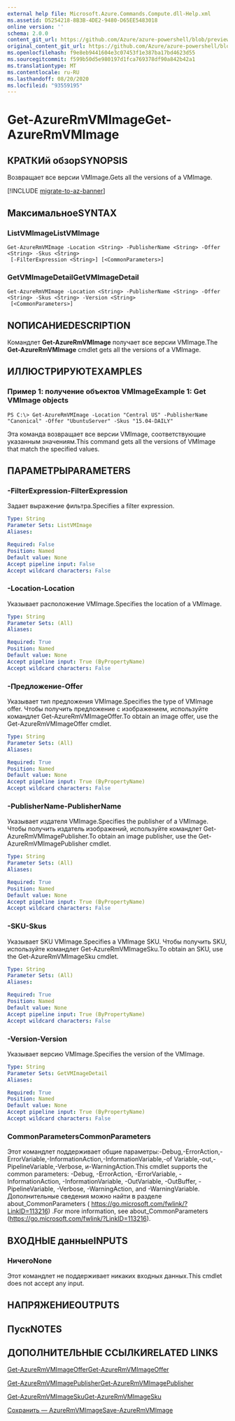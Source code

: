 ```yaml
---
external help file: Microsoft.Azure.Commands.Compute.dll-Help.xml
ms.assetid: D5254218-8B3B-4DE2-9480-D65EE5483018
online version: ''
schema: 2.0.0
content_git_url: https://github.com/Azure/azure-powershell/blob/preview/src/ResourceManager/Compute/Stack/Commands.Compute/help/Get-AzureRmVMImage.md
original_content_git_url: https://github.com/Azure/azure-powershell/blob/preview/src/ResourceManager/Compute/Stack/Commands.Compute/help/Get-AzureRmVMImage.md
ms.openlocfilehash: f9e8eb9441604e3c07453f1e387ba17bd4623d55
ms.sourcegitcommit: f599b50d5e980197d1fca769378df90a842b42a1
ms.translationtype: MT
ms.contentlocale: ru-RU
ms.lasthandoff: 08/20/2020
ms.locfileid: "93559195"
---
```

# <span data-ttu-id="9edc7-101">Get-AzureRmVMImage</span><span class="sxs-lookup"><span data-stu-id="9edc7-101">Get-AzureRmVMImage</span></span>

## <span data-ttu-id="9edc7-102">КРАТКИй обзор</span><span class="sxs-lookup"><span data-stu-id="9edc7-102">SYNOPSIS</span></span>
<span data-ttu-id="9edc7-103">Возвращает все версии VMImage.</span><span class="sxs-lookup"><span data-stu-id="9edc7-103">Gets all the versions of a VMImage.</span></span>

[!INCLUDE [migrate-to-az-banner](../../includes/migrate-to-az-banner.md)]

## <span data-ttu-id="9edc7-104">Максимальное</span><span class="sxs-lookup"><span data-stu-id="9edc7-104">SYNTAX</span></span>

### <span data-ttu-id="9edc7-105">ListVMImage</span><span class="sxs-lookup"><span data-stu-id="9edc7-105">ListVMImage</span></span>
```
Get-AzureRmVMImage -Location <String> -PublisherName <String> -Offer <String> -Skus <String>
 [-FilterExpression <String>] [<CommonParameters>]
```

### <span data-ttu-id="9edc7-106">GetVMImageDetail</span><span class="sxs-lookup"><span data-stu-id="9edc7-106">GetVMImageDetail</span></span>
```
Get-AzureRmVMImage -Location <String> -PublisherName <String> -Offer <String> -Skus <String> -Version <String>
 [<CommonParameters>]
```

## <span data-ttu-id="9edc7-107">NОПИСАНИЕ</span><span class="sxs-lookup"><span data-stu-id="9edc7-107">DESCRIPTION</span></span>
<span data-ttu-id="9edc7-108">Командлет **Get-AzureRmVMImage** получает все версии VMImage.</span><span class="sxs-lookup"><span data-stu-id="9edc7-108">The **Get-AzureRmVMImage** cmdlet gets all the versions of a VMImage.</span></span>

## <span data-ttu-id="9edc7-109">ИЛЛЮСТРИРУЮТ</span><span class="sxs-lookup"><span data-stu-id="9edc7-109">EXAMPLES</span></span>

### <span data-ttu-id="9edc7-110">Пример 1: получение объектов VMImage</span><span class="sxs-lookup"><span data-stu-id="9edc7-110">Example 1: Get VMImage objects</span></span>
```
PS C:\> Get-AzureRmVMImage -Location "Central US" -PublisherName "Canonical" -Offer "UbuntuServer" -Skus "15.04-DAILY"
```

<span data-ttu-id="9edc7-111">Эта команда возвращает все версии VMImage, соответствующие указанным значениям.</span><span class="sxs-lookup"><span data-stu-id="9edc7-111">This command gets all the versions of VMImage that match the specified values.</span></span>

## <span data-ttu-id="9edc7-112">ПАРАМЕТРЫ</span><span class="sxs-lookup"><span data-stu-id="9edc7-112">PARAMETERS</span></span>

### <span data-ttu-id="9edc7-113">-FilterExpression</span><span class="sxs-lookup"><span data-stu-id="9edc7-113">-FilterExpression</span></span>
<span data-ttu-id="9edc7-114">Задает выражение фильтра.</span><span class="sxs-lookup"><span data-stu-id="9edc7-114">Specifies a filter expression.</span></span>

```yaml
Type: String
Parameter Sets: ListVMImage
Aliases: 

Required: False
Position: Named
Default value: None
Accept pipeline input: False
Accept wildcard characters: False
```

### <span data-ttu-id="9edc7-115">-Location</span><span class="sxs-lookup"><span data-stu-id="9edc7-115">-Location</span></span>
<span data-ttu-id="9edc7-116">Указывает расположение VMImage.</span><span class="sxs-lookup"><span data-stu-id="9edc7-116">Specifies the location of a VMImage.</span></span>

```yaml
Type: String
Parameter Sets: (All)
Aliases: 

Required: True
Position: Named
Default value: None
Accept pipeline input: True (ByPropertyName)
Accept wildcard characters: False
```

### <span data-ttu-id="9edc7-117">-Предложение</span><span class="sxs-lookup"><span data-stu-id="9edc7-117">-Offer</span></span>
<span data-ttu-id="9edc7-118">Указывает тип предложения VMImage.</span><span class="sxs-lookup"><span data-stu-id="9edc7-118">Specifies the type of VMImage offer.</span></span>
<span data-ttu-id="9edc7-119">Чтобы получить предложение с изображением, используйте командлет Get-AzureRmVMImageOffer.</span><span class="sxs-lookup"><span data-stu-id="9edc7-119">To obtain an image offer, use the Get-AzureRmVMImageOffer cmdlet.</span></span>

```yaml
Type: String
Parameter Sets: (All)
Aliases: 

Required: True
Position: Named
Default value: None
Accept pipeline input: True (ByPropertyName)
Accept wildcard characters: False
```

### <span data-ttu-id="9edc7-120">-PublisherName</span><span class="sxs-lookup"><span data-stu-id="9edc7-120">-PublisherName</span></span>
<span data-ttu-id="9edc7-121">Указывает издателя VMImage.</span><span class="sxs-lookup"><span data-stu-id="9edc7-121">Specifies the publisher of a VMImage.</span></span>
<span data-ttu-id="9edc7-122">Чтобы получить издатель изображений, используйте командлет Get-AzureRmVMImagePublisher.</span><span class="sxs-lookup"><span data-stu-id="9edc7-122">To obtain an image publisher, use the Get-AzureRmVMImagePublisher cmdlet.</span></span>

```yaml
Type: String
Parameter Sets: (All)
Aliases: 

Required: True
Position: Named
Default value: None
Accept pipeline input: True (ByPropertyName)
Accept wildcard characters: False
```

### <span data-ttu-id="9edc7-123">-SKU</span><span class="sxs-lookup"><span data-stu-id="9edc7-123">-Skus</span></span>
<span data-ttu-id="9edc7-124">Указывает SKU VMImage.</span><span class="sxs-lookup"><span data-stu-id="9edc7-124">Specifies a VMImage SKU.</span></span>
<span data-ttu-id="9edc7-125">Чтобы получить SKU, используйте командлет Get-AzureRmVMImageSku.</span><span class="sxs-lookup"><span data-stu-id="9edc7-125">To obtain an SKU, use the Get-AzureRmVMImageSku cmdlet.</span></span>

```yaml
Type: String
Parameter Sets: (All)
Aliases: 

Required: True
Position: Named
Default value: None
Accept pipeline input: True (ByPropertyName)
Accept wildcard characters: False
```

### <span data-ttu-id="9edc7-126">-Version</span><span class="sxs-lookup"><span data-stu-id="9edc7-126">-Version</span></span>
<span data-ttu-id="9edc7-127">Указывает версию VMImage.</span><span class="sxs-lookup"><span data-stu-id="9edc7-127">Specifies the version of the VMImage.</span></span>

```yaml
Type: String
Parameter Sets: GetVMImageDetail
Aliases: 

Required: True
Position: Named
Default value: None
Accept pipeline input: True (ByPropertyName)
Accept wildcard characters: False
```

### <span data-ttu-id="9edc7-128">CommonParameters</span><span class="sxs-lookup"><span data-stu-id="9edc7-128">CommonParameters</span></span>
<span data-ttu-id="9edc7-129">Этот командлет поддерживает общие параметры:-Debug,-ErrorAction,-ErrorVariable,-InformationAction,-InformationVariable,-of Variable,-out,-PipelineVariable,-Verbose, и-WarningAction.</span><span class="sxs-lookup"><span data-stu-id="9edc7-129">This cmdlet supports the common parameters: -Debug, -ErrorAction, -ErrorVariable, -InformationAction, -InformationVariable, -OutVariable, -OutBuffer, -PipelineVariable, -Verbose, -WarningAction, and -WarningVariable.</span></span> <span data-ttu-id="9edc7-130">Дополнительные сведения можно найти в разделе about_CommonParameters ( https://go.microsoft.com/fwlink/?LinkID=113216) .</span><span class="sxs-lookup"><span data-stu-id="9edc7-130">For more information, see about_CommonParameters (https://go.microsoft.com/fwlink/?LinkID=113216).</span></span>

## <span data-ttu-id="9edc7-131">ВХОДНЫЕ данные</span><span class="sxs-lookup"><span data-stu-id="9edc7-131">INPUTS</span></span>

### <span data-ttu-id="9edc7-132">Ничего</span><span class="sxs-lookup"><span data-stu-id="9edc7-132">None</span></span>
<span data-ttu-id="9edc7-133">Этот командлет не поддерживает никаких входных данных.</span><span class="sxs-lookup"><span data-stu-id="9edc7-133">This cmdlet does not accept any input.</span></span>

## <span data-ttu-id="9edc7-134">НАПРЯЖЕНИЕ</span><span class="sxs-lookup"><span data-stu-id="9edc7-134">OUTPUTS</span></span>

## <span data-ttu-id="9edc7-135">Пуск</span><span class="sxs-lookup"><span data-stu-id="9edc7-135">NOTES</span></span>

## <span data-ttu-id="9edc7-136">ДОПОЛНИТЕЛЬНЫЕ ССЫЛКИ</span><span class="sxs-lookup"><span data-stu-id="9edc7-136">RELATED LINKS</span></span>

[<span data-ttu-id="9edc7-137">Get-AzureRmVMImageOffer</span><span class="sxs-lookup"><span data-stu-id="9edc7-137">Get-AzureRmVMImageOffer</span></span>](./Get-AzureRmVMImageOffer.md)

[<span data-ttu-id="9edc7-138">Get-AzureRmVMImagePublisher</span><span class="sxs-lookup"><span data-stu-id="9edc7-138">Get-AzureRmVMImagePublisher</span></span>](./Get-AzureRmVMImagePublisher.md)

[<span data-ttu-id="9edc7-139">Get-AzureRmVMImageSku</span><span class="sxs-lookup"><span data-stu-id="9edc7-139">Get-AzureRmVMImageSku</span></span>](./Get-AzureRmVMImageSku.md)

[<span data-ttu-id="9edc7-140">Сохранить — AzureRmVMImage</span><span class="sxs-lookup"><span data-stu-id="9edc7-140">Save-AzureRmVMImage</span></span>](./Save-AzureRmVMImage.md)


